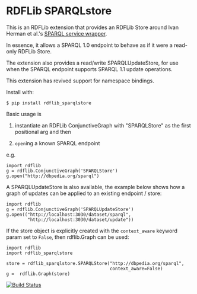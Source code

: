 RDFLib SPARQLstore
==================

This is an RDFLib extension that provides an RDFLib Store around Ivan Herman
et al.'s [SPARQL service wrapper](http://pypi.python.org/pypi/SPARQLWrapper).

In essence, it allows a SPARQL 1.0 endpoint to behave as if it were a read-only
RDFLib Store.

The extension also provides a read/write SPARQLUpdateStore, for use when the SPARQL
endpoint supports SPARQL 1.1 update operations.

This extension has revived support for namespace bindings.


Install with:

    $ pip install rdflib_sparqlstore

Basic usage is

1. instantiate an RDFLib ConjunctiveGraph with "SPARQLStore" as the first
   positional arg and then

2. ``open``ing a known SPARQL endpoint

e.g.

    import rdflib
    g = rdflib.ConjunctiveGraph('SPARQLStore')
    g.open("http://dbpedia.org/sparql")


A SPARQLUpdateStore is also available, the example below shows how a graph of 
updates can be applied to an existing endpoint / store:

    import rdflib
    g = rdflib.ConjunctiveGraph('SPARQLUpdateStore')
    g.open(("http://localhost:3030/dataset/sparql",
            "http://localhost:3030/dataset/update"))


If the store object is explicitly created with the ``context_aware`` keyword
param set to ``False``, then rdflib.Graph can be used: 

    import rdflib
    import rdflib_sparqlstore

    store = rdflib_sparqlstore.SPARQLStore("http://dbpedia.org/sparql",
                                           context_aware=False)
    g =  rdflib.Graph(store)


[![Build Status](https://travis-ci.org/RDFLib/rdflib-sparqlstore.png?branch=master)](https://travis-ci.org/RDFLib/rdflib-sparqlstore)
